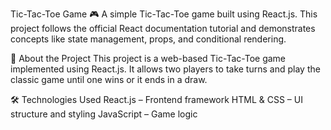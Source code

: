 Tic-Tac-Toe Game 🎮
A simple Tic-Tac-Toe game built using React.js. This project follows the official React documentation tutorial and demonstrates concepts like state management, props, and conditional rendering.

📖 About the Project
This project is a web-based Tic-Tac-Toe game implemented using React.js. It allows two players to take turns and play the classic game until one wins or it ends in a draw.

🛠️ Technologies Used
React.js – Frontend framework
HTML & CSS – UI structure and styling
JavaScript – Game logic
